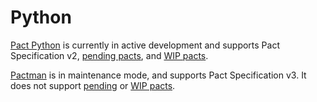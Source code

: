 # Python

[Pact Python](https://github.com/pact-foundation/pact-python/) is currently in active development and supports Pact Specification v2, [pending pacts](https://docs.pact.io/pending), and [WIP pacts](https://docs.pact.io/wip).

[Pactman](https://github.com/reecetech/pactman) is in maintenance mode, and supports Pact Specification v3. It does not support [pending](https://docs.pact.io/pending) or [WIP pacts](https://docs.pact.io/wip).

